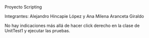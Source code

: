 Proyecto Scripting

Integrantes: Alejandro Hincapie López y Ana Milena Aranceta Giraldo

No hay indicaciones más allá de hacer click derecho en la clase de UnitTest1 y ejecutar las pruebas.
